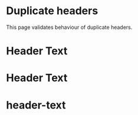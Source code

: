 # Duplicate headers

This page validates behaviour of duplicate headers.

# Header Text

# Header Text

# header-text
